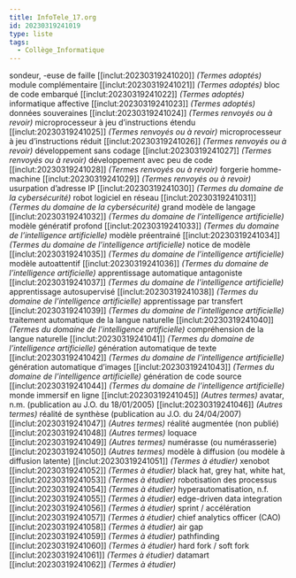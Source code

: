 ```yaml
---
title: InfoTele_17.org
id: 20230319241019
type: liste
tags:
  - Collège_Informatique
---
```


sondeur, -euse de faille [[inclut:20230319241020]] *(Termes adoptés)*
module complémentaire [[inclut:20230319241021]] *(Termes adoptés)*
bloc de code embarqué [[inclut:20230319241022]] *(Termes adoptés)*
informatique affective [[inclut:20230319241023]] *(Termes adoptés)*
données souveraines [[inclut:20230319241024]] *(Termes renvoyés ou à revoir)*
microprocesseur à jeu d’instructions étendu [[inclut:20230319241025]] *(Termes renvoyés ou à revoir)*
microprocesseur à jeu d’instructions réduit [[inclut:20230319241026]] *(Termes renvoyés ou à revoir)*
développement sans codage [[inclut:20230319241027]] *(Termes renvoyés ou à revoir)*
développement avec peu de code [[inclut:20230319241028]] *(Termes renvoyés ou à revoir)*
forgerie homme-machine [[inclut:20230319241029]] *(Termes renvoyés ou à revoir)*
usurpation d’adresse IP [[inclut:20230319241030]] *(Termes du domaine de la cybersécurité)*
robot logiciel en réseau [[inclut:20230319241031]] *(Termes du domaine de la cybersécurité)*
grand modèle de langage [[inclut:20230319241032]] *(Termes du domaine de l’intelligence artificielle)*
modèle génératif profond [[inclut:20230319241033]] *(Termes du domaine de l’intelligence artificielle)*
modèle préentrainé [[inclut:20230319241034]] *(Termes du domaine de l’intelligence artificielle)*
notice de modèle [[inclut:20230319241035]] *(Termes du domaine de l’intelligence artificielle)*
modèle autoattentif [[inclut:20230319241036]] *(Termes du domaine de l’intelligence artificielle)*
apprentissage automatique antagoniste [[inclut:20230319241037]] *(Termes du domaine de l’intelligence artificielle)*
apprentissage autosupervisé [[inclut:20230319241038]] *(Termes du domaine de l’intelligence artificielle)*
apprentissage par transfert [[inclut:20230319241039]] *(Termes du domaine de l’intelligence artificielle)*
traitement automatique de la langue naturelle [[inclut:20230319241040]] *(Termes du domaine de l’intelligence artificielle)*
compréhension de la langue naturelle [[inclut:20230319241041]] *(Termes du domaine de l’intelligence artificielle)*
génération automatique de texte [[inclut:20230319241042]] *(Termes du domaine de l’intelligence artificielle)*
génération automatique d’images [[inclut:20230319241043]] *(Termes du domaine de l’intelligence artificielle)*
génération de code source [[inclut:20230319241044]] *(Termes du domaine de l’intelligence artificielle)*
monde immersif en ligne [[inclut:20230319241045]] *(Autres termes)*
avatar, n.m. (publication au J.O. du 18/01/2005) [[inclut:20230319241046]] *(Autres termes)*
réalité de synthèse (publication au J.O. du 24/04/2007) [[inclut:20230319241047]] *(Autres termes)*
réalité augmentée (non publié) [[inclut:20230319241048]] *(Autres termes)*
loquace [[inclut:20230319241049]] *(Autres termes)*
numérasse (ou numérasserie) [[inclut:20230319241050]] *(Autres termes)*
modèle à diffusion (ou modèle à diffusion latente) [[inclut:20230319241051]] *(Termes à étudier)*
xenobot [[inclut:20230319241052]] *(Termes à étudier)*
black hat, grey hat, white hat, [[inclut:20230319241053]] *(Termes à étudier)*
robotisation des processus [[inclut:20230319241054]] *(Termes à étudier)*
hyperautomatisation, n.f. [[inclut:20230319241055]] *(Termes à étudier)*
edge-driven data integration  [[inclut:20230319241056]] *(Termes à étudier)*
sprint / accélération [[inclut:20230319241057]] *(Termes à étudier)*
chief analytics officer (CAO) [[inclut:20230319241058]] *(Termes à étudier)*
air gap [[inclut:20230319241059]] *(Termes à étudier)*
pathfinding [[inclut:20230319241060]] *(Termes à étudier)*
hard fork / soft fork [[inclut:20230319241061]] *(Termes à étudier)*
datamart [[inclut:20230319241062]] *(Termes à étudier)*

